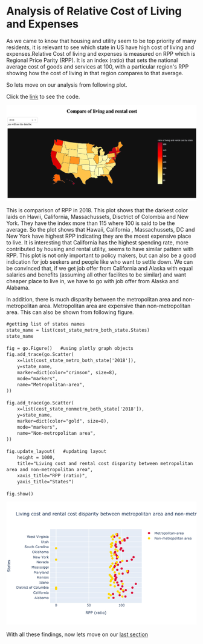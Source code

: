 # Analysis of Relative Cost of Living and Expenses

As we came to know that housing and utility seem to be top priority of many residents, it is relevant to see which state in US have high cost of living and expenses.Relative Cost of living and expenses is measured on RPP which is Regional Price Parity (RPP). It is an index (ratio) that sets the national average cost of goods and services at 100, with a particular region's RPP showing how the cost of living in that region compares to that average. 

So lets move on our analysis from following plot.

Click the [link](https://github.com/ujjoli/Individual-Project/blob/gh-pages/Individual%20Project%2002.ipynb) to see the code.

![4 a](4.a..png)

This is comparison of RPP in 2018. This plot shows that the darkest color laids on Hawii, California, Massachussets, Disctrict of Colombia and New York. They have the index more than 115 where 100 is said to be the average. So the plot shows that Hawaii, California , Massachussets, DC and New York have highest RPP indicating they are the moest expensive place to live. It is interesting that California has the highest spending rate, more contributed by housing and rental utility, seems to have similar pattern with RPP. This plot is not only important to policy makers, but can also be a good indication for job seekers and people like who want to settle down. We can be convinced that, if we get job offer from California and Alaska with equal salaries and benefits (assuming all other facilites to be similar) and want cheaper place to live in, we have to go with job offer from Alaska and Alabama.

In addition, there is much disparity between the metropolitan area and non-metropolitan area. Metropolitan area are expensive than non-metropolitan area. This can also be shown from following figure.
```
#getting list of states names
state_name = list(cost_state_metro_both_state.States)
state_name

fig = go.Figure()   #using plotly graph objects
fig.add_trace(go.Scatter(       
    x=list(cost_state_metro_both_state['2018']),
    y=state_name,
    marker=dict(color="crimson", size=8),
    mode="markers",
    name="Metropolitan-area",
))

fig.add_trace(go.Scatter(
    x=list(cost_state_nonmetro_both_state['2018']),
    y=state_name,
    marker=dict(color="gold", size=8),
    mode="markers",
    name="Non-metropolitan area",
))

fig.update_layout(   #updating layout
    height = 1000,
    title="Living cost and rental cost disparity between metropolitan area and non-metropolitan area",
    xaxis_title="RPP (ratio)",
    yaxis_title="States")

fig.show()
```


![4 b](4.b..png)

With all these findings, now lets move on our [last section](comparison.md)
